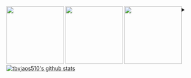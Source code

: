 
<div style="float:left;">
  <img height="150" src="https://pbs.twimg.com/profile_images/542481002736521217/dnjeUrSv_400x400.png" />
  <img height="150" src="https://ohfun.net/contents/article/images/2016/0603/1464922688034101.jpeg" />
  <img height="150" src="https://post-phinf.pstatic.net/MjAxNzA5MjdfNTcg/MDAxNTA2NDQ3ODgzNTk3.l71KQJfQXouQEIZLTRpBKDoxYA6dxMotQwmjpiiDQqkg.K56gtZ8-4As4XLcNyLeM21CBTFV4VcCo9UVMim3DjWMg.JPEG/maxresdefault_%281%29.jpg?type=w1200" />
</div>

<details>
  <summary> </summary>

  > 야....돈\
  > 야도....란  
</details>

[![tbvjaos510's github stats](https://github-readme-stats.vercel.app/api?username=tbvjaos510&show_icons=true&hide_border=true&count_private=true)](https://github.com/SoohanBae)
